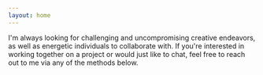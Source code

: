 ```yaml
---
layout: home
---
```


I'm always looking for challenging and uncompromising creative endeavors, as well as energetic individuals to collaborate with. If you're interested in working together on a project or would just like to chat, feel free to reach out to me via any of the methods below.